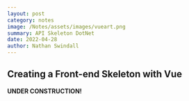 ```yaml
---
layout: post
category: notes
image: /Notes/assets/images/vueart.png
summary: API Skeleton DotNet
date: 2022-04-28
author: Nathan Swindall
---
```


## <strong>Creating a Front-end Skeleton with Vue<strong>

UNDER CONSTRUCTION!